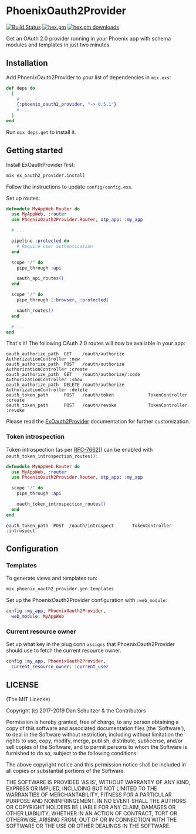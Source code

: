 # PhoenixOauth2Provider

[![Build Status](https://travis-ci.org/danschultzer/phoenix_oauth2_provider.svg?branch=master)](https://travis-ci.org/danschultzer/phoenix_oauth2_provider) [![hex.pm](http://img.shields.io/hexpm/v/phoenix_oauth2_provider.svg?style=flat)](https://hex.pm/packages/phoenix_oauth2_provider) [![hex.pm downloads](https://img.shields.io/hexpm/dt/phoenix_oauth2_provider.svg?style=flat)](https://hex.pm/packages/phoenix_oauth2_provider)

Get an OAuth 2.0 provider running in your Phoenix app with schema modules and templates in just two minutes.

## Installation

Add PhoenixOauth2Provider to your list of dependencies in `mix.exs`:

```elixir
def deps do
  [
    # ...
    {:phoenix_oauth2_provider, "~> 0.5.1"}
    # ...
  ]
end
```

Run `mix deps.get` to install it.

## Getting started

Install ExOauthProvider first:

```bash
mix ex_oauth2_provider.install
```

Follow the instructions to update `config/config.exs`.

Set up routes:

```elixir
defmodule MyAppWeb.Router do
  use MyAppWeb, :router
  use PhoenixOauth2Provider.Router, otp_app: :my_app

  # ...

  pipeline :protected do
    # Require user authentication
  end

  scope "/" do
    pipe_through :api

    oauth_api_routes()
  end

  scope "/" do
    pipe_through [:browser, :protected]

    oauth_routes()
  end

  # ...
end
```

That's it! The following OAuth 2.0 routes will now be available in your app:

```text
oauth_authorize_path  GET    /oauth/authorize         AuthorizationController :new
oauth_authorize_path  POST   /oauth/authorize         AuthorizationController :create
oauth_authorize_path  GET    /oauth/authorize/:code   AuthorizationController :show
oauth_authorize_path  DELETE /oauth/authorize         AuthorizationController :delete
oauth_token_path      POST   /oauth/token             TokenController :create
oauth_token_path      POST   /oauth/revoke            TokenController :revoke
```

Please read the [ExOauth2Provider](https://github.com/danschultzer/ex_oauth2_provider) documentation for further customization.

### Token introspection

Token introspection (as per [RFC-7662](https://datatracker.ietf.org/doc/html/rfc7662)]) can be enabled with `oauth_token_introspection_routes()`:

```elixir
defmodule MyAppWeb.Router do
  use MyAppWeb, :router
  use PhoenixOauth2Provider.Router, otp_app: :my_app

  scope "/" do
    pipe_through :api

    oauth_token_introspection_routes()
  end
end
```

```text
oauth_token_path  POST  /oauth/introspect       TokenController :introspect
```

## Configuration

### Templates

To generate views and templates run:

```bash
mix phoenix_oauth2_provider.gen.templates
```

Set up the PhoenixOauth2Provider configuration with `:web_module`:

```elixir
config :my_app, PhoenixOauth2Provider,
  web_module: MyAppWeb
```

### Current resource owner

Set up what key in the plug conn `assigns` that PhoenixOauth2Provider should use to fetch the current resource owner.

```elixir
config :my_app, PhoenixOauth2Provider,
  current_resource_owner: :current_user
```

## LICENSE

(The MIT License)

Copyright (c) 2017-2019 Dan Schultzer & the Contributors

Permission is hereby granted, free of charge, to any person obtaining a copy of this software and associated documentation files (the 'Software'), to deal in the Software without restriction, including without limitation the rights to use, copy, modify, merge, publish, distribute, sublicense, and/or sell copies of the Software, and to permit persons to whom the Software is furnished to do so, subject to the following conditions:

The above copyright notice and this permission notice shall be included in all copies or substantial portions of the Software.

THE SOFTWARE IS PROVIDED 'AS IS', WITHOUT WARRANTY OF ANY KIND, EXPRESS OR IMPLIED, INCLUDING BUT NOT LIMITED TO THE WARRANTIES OF MERCHANTABILITY, FITNESS FOR A PARTICULAR PURPOSE AND NONINFRINGEMENT. IN NO EVENT SHALL THE AUTHORS OR COPYRIGHT HOLDERS BE LIABLE FOR ANY CLAIM, DAMAGES OR OTHER LIABILITY, WHETHER IN AN ACTION OF CONTRACT, TORT OR OTHERWISE, ARISING FROM, OUT OF OR IN CONNECTION WITH THE SOFTWARE OR THE USE OR OTHER DEALINGS IN THE SOFTWARE.
